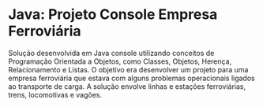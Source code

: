 # Java: Projeto Console Empresa Ferroviária
Solução desenvolvida em Java console utilizando conceitos de Programação Orientada a Objetos, como Classes, Objetos, Herença, Relacionamento e Listas. O objetivo era desenvolver um projeto para uma empresa ferroviária que estava com alguns problemas operacionais ligados ao transporte de carga. A solução envolve linhas e estações ferroviárias, trens, locomotivas e vagões. 
